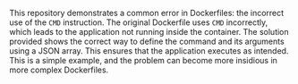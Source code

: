This repository demonstrates a common error in Dockerfiles: the incorrect use of the `CMD` instruction.  The original Dockerfile uses `CMD` incorrectly, which leads to the application not running inside the container. The solution provided shows the correct way to define the command and its arguments using a JSON array. This ensures that the application executes as intended.  This is a simple example, and the problem can become more insidious in more complex Dockerfiles.